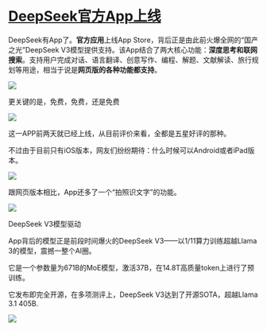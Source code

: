 # [DeepSeek官方App上线](https://github.com/jaaleng/jaaleng.github.io/issues/122)

DeepSeek有App了。**官方应用**上线App Store，背后正是由此前火爆全网的“国产之光”DeepSeek V3模型提供支持。该App结合了两大核心功能：**深度思考和联网搜索**。支持用户完成对话、语言翻译、创意写作、编程、解题、文献解读、旅行规划等用途，相当于说是**网页版的各种功能都支持**。

![](https://pic.superbed.cc/item/67850520fa9f77b4dce18b54.webp)

更关键的是，免费，免费，还是免费

![](https://pic.superbed.cc/item/67850538fa9f77b4dce18c41.webp)

这一APP前两天就已经上线，从目前评价来看，全都是五星好评的那种。

不过由于目前只有iOS版本，网友们纷纷期待：什么时候可以Android或者iPad版本。

![](https://pic.superbed.cc/item/6785059afa9f77b4dce18fa8.webp)

跟网页版本相比，App还多了一个“拍照识文字”的功能。

![](https://pic.superbed.cc/item/678505dffa9f77b4dce192f1.webp)

DeepSeek V3模型驱动

App背后的模型正是前段时间爆火的DeepSeek V3——以1/11算力训练超越Llama 3的模型，震撼一整个AI圈。

它是一个参数量为671B的MoE模型，激活37B，在14.8T高质量token上进行了预训练。

它发布即完全开源，在多项测评上，DeepSeek V3达到了开源SOTA，超越Llama 3.1 405B.

![](https://pic.superbed.cc/item/6785062bfa9f77b4dce1b082.webp)






